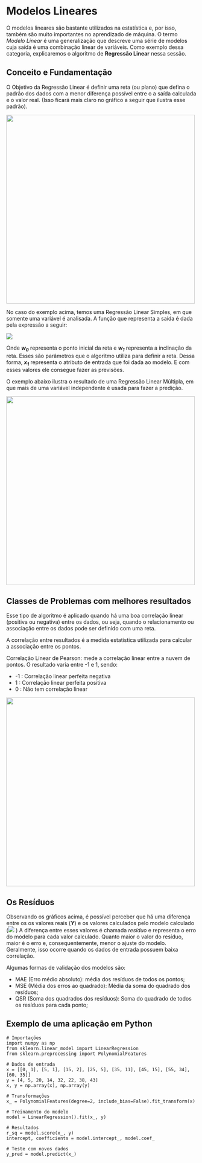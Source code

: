 # Modelos Lineares
O modelos lineares são bastante utilizados na estatística e, por isso, também são muito importantes no aprendizado de máquina. O termo *Modelo Linear* é uma generalização que descreve uma série de modelos cuja saída é uma combinação linear de variáveis. Como exemplo dessa categoria, explicaremos o algoritmo de **Regressão Linear** nessa sessão.


## Conceito e Fundamentação
O Objetivo da Regressão Linear é definir uma reta (ou plano) que defina o padrão dos dados com a menor diferença possível entre o a saída calculada e o valor real. (Isso ficará mais claro no gráfico a seguir que ilustra esse padrão). 

<div>
<img src="https://s.dicionariofinanceiro.com/imagens/normdist-regression.jpg" width="500">
</div>

No caso do exemplo acima, temos uma Regressão Linear Simples, em que somente uma variável é analisada. A função que representa a saída é dada pela expressão a seguir:

<div>
<img src="https://latex.codecogs.com/gif.latex?\dpi{150}&space;\bg_white&space;f(X)&space;=&space;w_{0}&space;&plus;&space;w_{1}&space;*&space;x_{1}" />
</div>

Onde ***w<sub>0</sub>*** representa o ponto inicial da reta e ***w<sub>1</sub>*** representa a inclinação da reta. Esses são parâmetros que o algoritmo utiliza para definir a reta. Dessa forma,  ***x<sub>1</sub>*** representa o atributo de entrada que foi dada ao modelo. E com esses valores ele consegue fazer as previsões.

O exemplo abaixo ilustra o resultado de uma Regressão Linear Múltipla, em que mais de uma variável independente é usada para fazer a predição.

<img src="https://ichi.pro/assets/images/max/724/0*qq0yaecNRQiugnif.png" width="500" />



## Classes de Problemas com melhores resultados
Esse tipo de algoritmo é aplicado quando há uma boa correlação linear (positiva ou negativa) entre os dados, ou seja, quando o relacionamento ou associação entre os dados pode ser definido com uma reta.

A correlação entre resultados é a medida estatística utilizada para calcular a associação entre os pontos.

Correlação Linear de Pearson: mede a correlação linear entre a nuvem de pontos. O resultado varia entre -1 e 1, sendo:

- -1 : Correlação linear perfeita negativa
-  1 : Correlação linear perfeita positiva
-  0 : Não tem correlação linear

<img src="https://bookdown.org/cienciadedadosnaep/ciencia_de_dados/Fig_correlacao.png" width="500">

## Os Resíduos

Observando os gráficos acima, é possível perceber que há uma diferença entre os os valores reais (***Y***) e os valores calculados pelo modelo calculado (<img src="https://latex.codecogs.com/gif.latex?\inline&space;\dpi{100}&space;\bg_white&space;\widehat{Y}"/> ) A diferença entre esses valores é chamada *resíduo* e representa o erro do modelo para cada valor calculado. Quanto maior o valor do resíduo, maior é o erro e, consequentemente, menor o ajuste do modelo. Geralmente, isso ocorre quando os dados de entrada possuem baixa correlação.

Algumas formas de validação dos modelos são:
- MAE (Erro médio absoluto): média dos resíduos de todos os pontos;
- MSE (Média dos erros ao quadrado): Média da soma do quadrado dos resíduos;
- QSR (Soma dos quadrados dos resíduos): Soma do quadrado de todos os resíduos para cada ponto;

## Exemplo de uma aplicação em Python

```python:
# Importações
import numpy as np
from sklearn.linear_model import LinearRegression
from sklearn.preprocessing import PolynomialFeatures

# Dados de entrada
x = [[0, 1], [5, 1], [15, 2], [25, 5], [35, 11], [45, 15], [55, 34], [60, 35]]
y = [4, 5, 20, 14, 32, 22, 38, 43]
x, y = np.array(x), np.array(y)

# Transformações
x_ = PolynomialFeatures(degree=2, include_bias=False).fit_transform(x)

# Treinamento do modelo
model = LinearRegression().fit(x_, y)

# Resultados
r_sq = model.score(x_, y)
intercept, coefficients = model.intercept_, model.coef_

# Teste com novos dados
y_pred = model.predict(x_)

